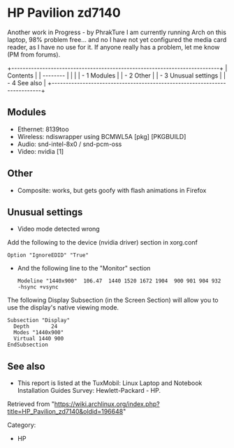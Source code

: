 HP Pavilion zd7140
==================

Another work in Progress - by PhrakTure I am currently running Arch on
this laptop, 98% problem free... and no I have not yet configured the
media card reader, as I have no use for it. If anyone really has a
problem, let me know (PM from forums).

+--------------------------------------------------------------------------+
| Contents                                                                 |
| --------                                                                 |
|                                                                          |
| -   1 Modules                                                            |
| -   2 Other                                                              |
| -   3 Unusual settings                                                   |
| -   4 See also                                                           |
+--------------------------------------------------------------------------+

Modules
-------

-   Ethernet: 8139too
-   Wireless: ndiswrapper using BCMWL5A [pkg] [PKGBUILD]
-   Audio: snd-intel-8x0 / snd-pcm-oss
-   Video: nvidia [1]

Other
-----

-   Composite: works, but gets goofy with flash animations in Firefox

Unusual settings
----------------

-   Video mode detected wrong

Add the following to the device (nvidia driver) section in xorg.conf

    Option "IgnoreEDID" "True"

-   And the following line to the "Monitor" section  

        Modeline "1440x900"  106.47  1440 1520 1672 1904  900 901 904 932  -hsync +vsync

The following Display Subsection (in the Screen Section) will allow you
to use the display's native viewing mode.

    Subsection "Display"
      Depth       24
      Modes "1440x900"
      Virtual 1440 900
    EndSubsection

See also
--------

-   This report is listed at the TuxMobil: Linux Laptop and Notebook
    Installation Guides Survey: Hewlett-Packard - HP.

Retrieved from
"https://wiki.archlinux.org/index.php?title=HP_Pavilion_zd7140&oldid=196648"

Category:

-   HP
